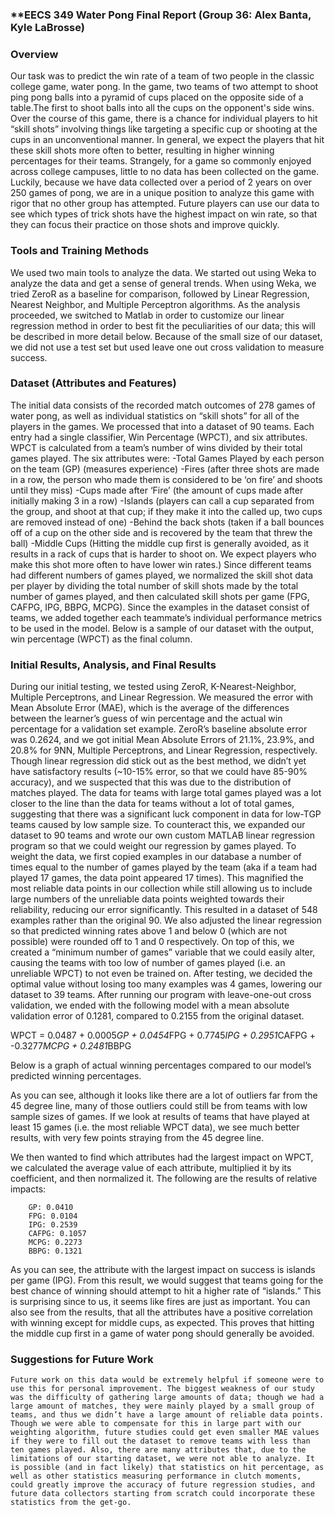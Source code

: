 ### **EECS 349 Water Pong Final Report (Group 36: Alex Banta, Kyle LaBrosse)

### Overview

Our task was to predict the win rate of a team of two people in the classic college game, water pong. In the game, two teams of two attempt to shoot ping pong balls into a pyramid of cups placed on the opposite side of a table.The first to shoot balls into all the cups on the opponent's side wins.  Over the course of this game, there is a chance for individual players to hit “skill shots” involving things like targeting a specific cup or shooting at the cups in an unconventional manner. In general, we expect the players that hit these skill shots more often to better, resulting in higher winning percentages for their teams. Strangely, for a game so commonly enjoyed across college campuses, little to no data has been collected on the game. Luckily, because we have data collected over a period of 2 years on over 250 games of pong, we are in a unique position to analyze this game with rigor that no other group has attempted. Future players can use our data to see which types of trick shots have the highest impact on win rate, so that they can focus their practice on those shots and improve quickly.

### Tools and Training Methods

We used two main tools to analyze the data. We started out using Weka to analyze the data and get a sense of general trends. When using Weka, we tried ZeroR as a baseline for comparison, followed by Linear Regression, Nearest Neighbor, and Multiple Perceptron algorithms. As the analysis proceeded, we switched to Matlab in order to customize our linear regression method in order to best fit the peculiarities of our data; this will be described in more detail below. Because of the small size of our dataset, we did not use a test set but used leave one out cross validation to measure success. 

### Dataset (Attributes and Features)

The initial data consists of the recorded match outcomes of 278 games of water pong, as well as individual statistics on “skill shots” for all of the players in the games. We processed that into a dataset of 90 teams. Each entry had a single classifier, Win Percentage (WPCT), and six attributes. WPCT is calculated from a team’s number of wins divided by their total games played. The six attributes were:
	-Total Games Played by each person on the team (GP) (measures experience)
	-Fires (after three shots are made in a row, the person who made them is considered to be ‘on fire’ and shoots until they miss)
	-Cups made after ‘Fire’ (the amount of cups made after initially making 3 in a row)
	-Islands (players can call a cup separated from the group, and shoot at that cup; if they make it into the called up, two cups are removed instead of one)
	-Behind the back shots (taken if a ball bounces off of a cup on the other side and is recovered by the team that threw the ball)
	-Middle Cups (Hitting the middle cup first is generally avoided, as it results in a rack of cups that is harder to shoot on. We 	expect players who make this shot more often to have lower win rates.)
Since different teams had different numbers of games played, we normalized the skill shot data per player by dividing the total number of skill shots made by the total number of games played, and then calculated skill shots per game (FPG, CAFPG, IPG, BBPG, MCPG). Since the examples in the dataset consist of teams, we added together each teammate’s individual performance metrics to be used in the model. Below is a sample of our dataset with the output, win percentage (WPCT) as the final column.



### Initial Results, Analysis, and Final Results

During our initial testing, we tested using ZeroR, K-Nearest-Neighbor, Multiple Perceptrons, and Linear Regression. We measured the error with Mean Absolute Error (MAE), which is the average of the differences between the learner’s guess of win percentage and the actual win percentage for a validation set example. ZeroR’s baseline absolute error was 0.2624, and we got initial Mean Absolute Errors of 21.1%, 23.9%, and 20.8% for 9NN, Multiple Perceptrons, and Linear Regression, respectively. Though linear regression did stick out as the best method, we didn’t yet have satisfactory results (~10-15% error, so that we could have 85-90% accuracy), and we suspected that this was due to the distribution of matches played. The data for teams with large total games played was a lot closer to the line than the data for teams without a lot of total games, suggesting that there was a significant luck component in data for low-TGP teams caused by low sample size.
	To counteract this, we expanded our dataset to 90 teams and wrote our own custom MATLAB linear regression program so that we could weight our regression by games played. To weight the data, we first copied examples in our database a number of times equal to the number of games played by the team (aka if a team had played 17 games, the data point appeared 17 times). This magnified the most reliable data points in our collection while still allowing us to include large numbers of the unreliable data points weighted towards their reliability, reducing our error significantly. This resulted in a dataset of 548 examples rather than the original 90. We also adjusted the linear regression so that predicted winning rates above 1 and below 0 (which are not possible) were rounded off to 1 and 0 respectively. On top of this, we created a “minimum number of games” variable that we could easily alter, causing the teams with too low of number of games played (i.e. an unreliable WPCT) to not even be trained on. After testing, we decided the optimal value without losing too many examples was 4 games, lowering our dataset to 39 teams. After running our program with leave-one-out cross validation, we ended with the following model with a mean absolute validation error of 0.1281, compared to 0.2155 from the original dataset.

WPCT = 0.0487 + 0.0005*GP + 0.0454*FPG + 0.7745*IPG + 0.2951*CAFPG + -0.3277*MCPG + 0.2481*BBPG

Below is a graph of actual winning percentages compared to our model’s predicted winning percentages.

As you can see, although it looks like there are a lot of outliers far from the 45 degree line, many of those outliers could still be from teams with low sample sizes of games. If we look at results of teams that have played at least 15 games (i.e. the most reliable WPCT data), we see much better results, with very few points straying from the 45 degree line.



We then wanted to find which attributes had the largest impact on WPCT, we calculated the average value of each attribute, multiplied it by its coefficient, and then normalized it. The following are the results of relative impacts:

        GP: 0.0410 
        FPG: 0.0104 
        IPG: 0.2539 
        CAFPG: 0.1057 
        MCPG: 0.2273 
        BBPG: 0.1321 

As you can see, the attribute with the largest impact on success is islands per game (IPG). From this result, we would suggest that teams going for the best chance of winning should attempt to hit a higher rate of “islands.” This is surprising since to us, it seems like fires are just as important. You can also see from the results, that all the attributes have a positive correlation with winning except for middle cups, as expected. This proves that hitting the middle cup first in a game of water pong should generally be avoided. 

### Suggestions for Future Work

	Future work on this data would be extremely helpful if someone were to use this for personal improvement. The biggest weakness of our study was the difficulty of gathering large amounts of data; though we had a large amount of matches, they were mainly played by a small group of teams, and thus we didn’t have a large amount of reliable data points. Though we were able to compensate for this in large part with our weighting algorithm, future studies could get even smaller MAE values if they were to fill out the dataset to remove teams with less than ten games played. Also, there are many attributes that, due to the limitations of our starting dataset, we were not able to analyze. It is possible (and in fact likely) that statistics on hit percentage, as well as other statistics measuring performance in clutch moments, could greatly improve the accuracy of future regression studies, and future data collectors starting from scratch could incorporate these statistics from the get-go.




